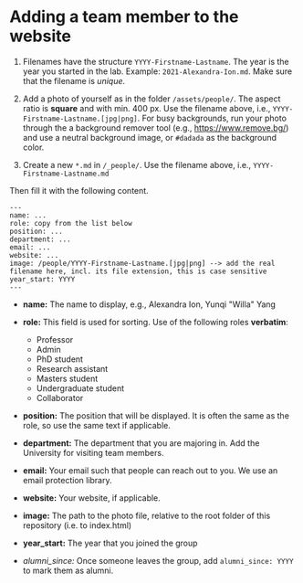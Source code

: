 # Adding a team member to the website

1. Filenames have the structure `YYYY-Firstname-Lastname`. The year is the year you started in the lab. Example: `2021-Alexandra-Ion.md`. Make sure that the filename is *unique*.

2. Add a photo of yourself as in the folder `/assets/people/`. The aspect ratio is **square** and with min. 400 px. Use the filename above, i.e., `YYYY-Firstname-Lastname.[jpg|png]`. 
For busy backgrounds, run your photo through the a background remover tool (e.g., https://www.remove.bg/) and use a neutral background image, or `#dadada` as the background color.

3. Create a new `*.md` in `/_people/`. Use the filename above, i.e., `YYYY-Firstname-Lastname.md`

Then fill it with the following content.


```
---
name: ...
role: copy from the list below
position: ...
department: ...
email: ...
website: ...
image: /people/YYYY-Firstname-Lastname.[jpg|png] --> add the real filename here, incl. its file extension, this is case sensitive
year_start: YYYY
---
```


- **name:** The name to display, e.g., Alexandra Ion, Yunqi "Willa" Yang
- **role:** This field is used for sorting. Use of the following roles **verbatim**:   
    - Professor
    - Admin
    - PhD student
    - Research assistant
    - Masters student
    - Undergraduate student
    - Collaborator

- **position:** The position that will be displayed. It is often the same as the role, so use the same text if applicable.
- **department:** The department that you are majoring in. Add the University for visiting team members.
- **email:** Your email such that people can reach out to you. We use an email protection library.
- **website:** Your website, if applicable.
- **image:** The path to the photo file, relative to the root folder of this repository (i.e. to index.html)
- **year_start:** The year that you joined the group

- *alumni_since:* Once someone leaves the group, add `alumni_since: YYYY` to mark them as alumni.
